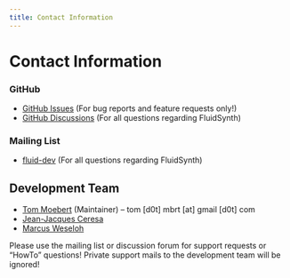 ```yaml
---
title: Contact Information
---
```


# Contact Information

### GitHub

- [GitHub Issues](https://github.com/FluidSynth/fluidsynth/issues) (For bug reports and feature requests only!)
- [GitHub Discussions](https://github.com/FluidSynth/fluidsynth/discussions) (For all questions regarding FluidSynth)

### Mailing List

- [fluid-dev](http://lists.nongnu.org/mailman/listinfo/fluid-dev) (For all questions regarding FluidSynth)

## Development Team

- [Tom Moebert](https://github.com/derselbst) (Maintainer) – tom [d0t] mbrt [at] gmail [d0t] com
- [Jean-Jacques Ceresa](https://github.com/jjceresa)
- [Marcus Weseloh](https://github.com/mawe42)

Please use the mailing list or discussion forum for support requests or “HowTo” questions!
Private support mails to the development team will be ignored!
